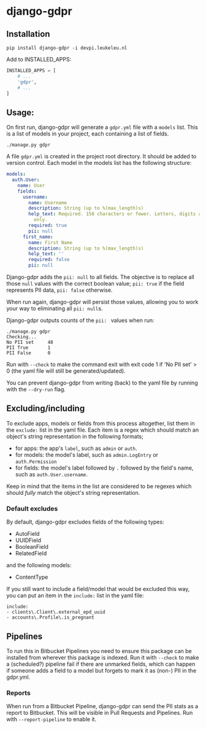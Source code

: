 # django-gdpr

## Installation

```
pip install django-gdpr -i devpi.leukeleu.nl
```

Add to INSTALLED_APPS:

```python
INSTALLED_APPS = [
    # ...
    'gdpr',
    # ...
]
```

## Usage:

On first run, django-gdpr will generate a `gdpr.yml` file with a `models` list. This is
a list of models in your project, each containing a list of fields. 

```
./manage.py gdpr
```

A file `gdpr.yml` is created in the project root directory. It should be added to 
version control. Each model in the models list has the following structure:

```yaml
models:
  auth.User:
    name: User
    fields:
      username:
        name: Username
        description: String (up to %(max_length)s)
        help_text: Required. 150 characters or fewer. Letters, digits and @/./+/-/_
          only.
        required: true
        pii: null
      first_name:
        name: First Name
        description: String (up to %(max_length)s)
        help_text: ''
        required: false
        pii: null
```

Django-gdpr adds the `pii: null` to all fields. The objective is to replace all those 
`null` values with the correct boolean value; `pii: true` if the field represents PII 
data, `pii: false` otherwise.

When run again, django-gdpr will persist those values, allowing you to work your way to
eliminating all `pii: null`s.

Django-gdpr outputs counts of the `pii: ` values when run:

```
./manage.py gdpr
Checking...
No PII set     48
PII True       1
PII False      0
``` 

Run with `--check` to make the command exit with exit code 1 if 'No PII set' > 0 (the
yaml file will still be generated/updated). 

You can prevent django-gdpr from writing (back) to the yaml file by running with the
`--dry-run` flag.

## Excluding/including

To exclude apps, models or fields from this process altogether, list them in the 
`exclude:` list in the yaml file. Each item is a regex which should match an object's
string representation in the following formats;

* for apps: the app's `label`, such as `admin` or `auth`.
* for models: the model's label, such as `admin.LogEntry` or `auth.Permission`
* for fields: the model's label followed by `.` followed by the field's name, such as
  `auth.User.username`.
  
Keep in mind that the items in the list are considered to be regexes which should 
_fully_ match the object's string representation. 

### Default excludes

By default, django-gdpr excludes fields of the following types:

*  AutoField
*  UUIDField
*  BooleanField
*  RelatedField

and the following models:

* ContentType

If you still want to include a field/model that would be excluded this way, you can put
an item in the `include:` list in the yaml file:

```
include:
- clients\.Client\.external_epd_uuid
- accounts\.Profile\.is_pregnant
```


## Pipelines

To run this in Bitbucket Pipelines you need to ensure this package can be installed from
wherever this package is indexed. Run it with `--check` to make a (scheduled?) pipeline
fail if there are unmarked fields, which can happen if someone adds a field to a model
but forgets to mark it as (non-) PII in the gdpr.yml.

### Reports

When run from a Bitbucket Pipeline, django-gdpr can send the PII stats as a report to
Bitbucket. This will be visible in Pull Requests and Pipelines. Run with 
`--report-pipeline` to enable it.
